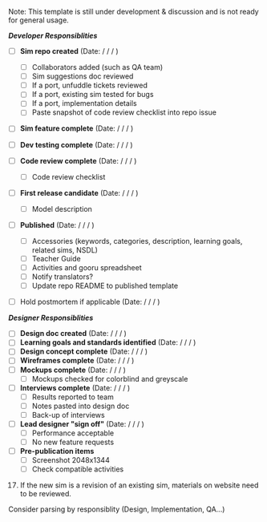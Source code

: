 Note: This template is still under development & discussion and is not ready for general usage.

***Developer Responsiblities***

- [ ] **Sim repo created** (Date: / / / ) 
  - [ ] Collaborators added (such as QA team) 
  - [ ] Sim suggestions doc reviewed
  - [ ] If a port, unfuddle tickets reviewed
  - [ ] If a port, existing sim tested for bugs
  - [ ] If a port, implementation details 
  - [ ] Paste snapshot of code review checklist into repo issue
- [ ] **Sim feature complete** (Date: / / / ) 
- [ ] **Dev testing complete** (Date: / / / ) 

- [ ] **Code review complete** (Date: / / / ) 
  - [ ] Code review checklist
- [ ] **First release candidate** (Date: / / / ) 

  - [ ] Model description 
- [ ] **Published** (Date: / / / ) 
  - [ ] Accessories (keywords, categories, description, learning goals, related sims, NSDL)
  - [ ] Teacher Guide
  - [ ] Activities and gooru spreadsheet
  - [ ] Notify translators?
  - [ ] Update repo README to published template
- [ ] Hold postmortem if applicable (Date: / / / ) 

***Designer Responsiblities***
- [ ] **Design doc created** (Date: / / / ) 
- [ ] **Learning goals and standards identified** (Date: / / / )
- [ ] **Design concept complete**  (Date: / / / )
- [ ] **Wireframes complete** (Date: / / / ) 
- [ ] **Mockups complete** (Date: / / / ) 
  - [ ] Mockups checked for colorblind and greyscale
- [ ] **Interviews complete** (Date: / / / ) 
  - [ ] Results reported to team
  - [ ] Notes pasted into design doc
  - [ ] Back-up of interviews
- [ ] **Lead designer "sign off"** (Date: / / / ) 
  - [ ] Performance acceptable
  - [ ] No new feature requests
- [ ] **Pre-publication items** 
  - [ ] Screenshot 2048x1344
  - [ ] Check compatible activities
17) If the new sim is a revision of an existing sim, materials on website need to be reviewed.

Consider parsing by responsiblity (Design, Implementation, QA...)

